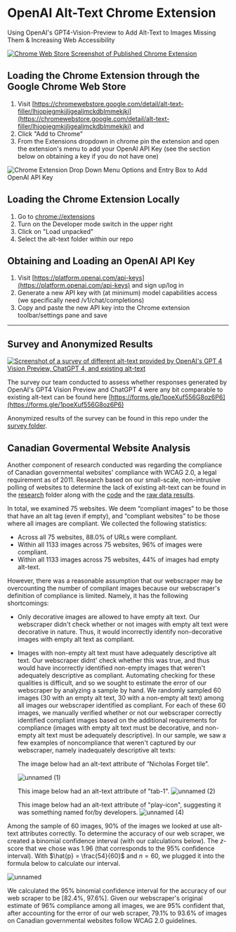 # OpenAI Alt-Text Chrome Extension
Using OpenAI's GPT4-Vision-Preview to Add Alt-Text to Images Missing Them &amp; Increasing Web Accessibility

[![Chrome Web Store Screenshot of Published Chrome Extension](https://github.com/KeshavChawla/CS492-OpenAI-Alt-Text/assets/21203253/55f01370-4964-4929-9e88-acc7cc89b788)](https://chromewebstore.google.com/detail/alt-text-filler/lhjopjegmkjjljgealjmckdblmmekjki)


## Loading the Chrome Extension through the Google Chrome Web Store
1. Visit [https://chromewebstore.google.com/detail/alt-text-filler/lhjopjegmkjjljgealjmckdblmmekjki](https://chromewebstore.google.com/detail/alt-text-filler/lhjopjegmkjjljgealjmckdblmmekjki) and 
2. Click "Add to Chrome"
3. From the Extensions dropdown in chrome pin the extension and open the extension's menu to add your OpenAI API Key (see the section below on obtaining a key if you do not have one)

![Chrome Extension Drop Down Menu Options and Entry Box to Add OpenAI API Key](https://github.com/KeshavChawla/CS492-OpenAI-Alt-Text/assets/21203253/d5092b79-5759-49c5-9cf9-6a340f06ed8c)

## Loading the Chrome Extension Locally
1. Go to [chrome://extensions](chrome://extensions)
2. Turn on the Developer mode switch in the upper right
3. Click on "Load unpacked"
4. Select the alt-text folder within our repo

## Obtaining and Loading an OpenAI API Key
1. Visit [https://platform.openai.com/api-keys](https://platform.openai.com/api-keys) and sign up/log in
2. Generate a new API key with (at minimum) model capabilities access (we specifically need /v1/chat/completions)
3. Copy and paste the new API key into the Chrome extension toolbar/settings pane and save

---

## Survey and Anonymized Results
[![Screenshot of a survey of different alt-text provided by OpenAI's GPT 4 Vision Preview, ChatGPT 4, and existing alt-text](https://github.com/KeshavChawla/CS492-OpenAI-Alt-Text/assets/21203253/cb695f0a-4a1a-4aca-a48d-ed63b16d9ba8)](https://forms.gle/1poeXuf556G8oz6P6)

The survey our team conducted to assess whether responses generated by OpenAI's GPT4 Vision Preview and ChatGPT 4 were any bit comparable to existing alt-text can be found here [https://forms.gle/1poeXuf556G8oz6P6](https://forms.gle/1poeXuf556G8oz6P6)

Anonymized results of the survey can be found in this repo under the [survey folder](https://github.com/KeshavChawla/CS492-OpenAI-Alt-Text/blob/main/survey/CS_492_Alt_Text_Survey_Anonymized.xlsx).

## Canadian Govermental Website Analysis
Another component of research conducted was regarding the compliance of Canadian governmental websites' compliance with WCAG 2.0, a legal requirement as of 2011. Research based on our small-scale, non-intrusive polling of websites to determine the lack of existing alt-text can be found in the [research](https://github.com/KeshavChawla/CS492-OpenAI-Alt-Text/tree/main/research) folder along with the [code](https://github.com/KeshavChawla/CS492-OpenAI-Alt-Text/blob/main/research/webscrape.py) and the [raw data results](https://github.com/KeshavChawla/CS492-OpenAI-Alt-Text/blob/main/research/output.csv).

In total, we examined 75 websites. We deem “compliant images” to be those that have an alt tag (even if empty), and “compliant websites” to be those where all images are compliant. We collected the following statistics:
* Across all 75 websites, 88.0% of URLs were compliant.
* Within all 1133 images across 75 websites, 96% of images were compliant.
* Within all 1133 images across 75 websites, 44% of images had empty alt-text.

However, there was a reasonable assumption that our webscraper may be overcounting the number of compliant images because our webscraper's definition of compliance is limited. Namely, it has the following shortcomings:
* Only decorative images are allowed to have empty alt text. Our webscraper didn't check whether or not images with empty alt text were decorative in nature. Thus, it would incorrectly identify non-decorative images with empty alt text as compliant.
* Images with non-empty alt text must have adequately descriptive alt text. Our webscraper didnt' check whether this was true, and thus would have incorrectly identified non-empty images that weren't adequately descriptive as compliant.
Automating checking for these qualities is difficult, and so we sought to estimate the error of our webscraper by analyzing a sample by hand. We randomly sampled 60 images (30 with an empty alt text, 30 with a non-empty alt text) among all images our webscraper identified as compliant. For each of these 60 images, we manually verified whether or not our webscraper correctly identified compliant images based on the additional requirements for compliance (images with empty alt text must be decorative, and non-empty alt text must be adequately descriptive). In our sample, we saw a few examples of noncompliance that weren't captured by our webscraper, namely inadequately descriptive alt texts:

   The image below had an alt-text attribute of “Nicholas Forget tile”.
  
  ![unnamed (1)](https://github.com/KeshavChawla/CS492-OpenAI-Alt-Text/assets/18638226/ad9f8465-bf73-40ed-b95a-bebd6b74e78a)

  This image below had an alt-text attribute of "tab-1".
  ![unnamed (2)](https://github.com/KeshavChawla/CS492-OpenAI-Alt-Text/assets/18638226/30eabb3a-e99e-4a05-90df-7a9b0401a53c)

  This image below had an alt-text attribute of "play-icon", suggesting it was something named for/by developers.
  ![unnamed (4)](https://github.com/KeshavChawla/CS492-OpenAI-Alt-Text/assets/18638226/ff6b50ea-c8f5-4ee8-8434-608bda046715)


Among the sample of 60 images, 90% of the images we looked at use alt-text attributes correctly. To determine the accuracy of our web scraper, we created a binomial confidence interval (with our calculations below). The $z$-score that we chose was 1.96 (that corresponds to the 95% confidence interval). With $\hat{p} = \frac{54}{60}$ and $n = 60$, we plugged it into the formula below to calculate our interval.    


![unnamed](https://github.com/KeshavChawla/CS492-OpenAI-Alt-Text/assets/18638226/dac99f8e-5a01-4069-9990-578201935e5b)

   We calculated the 95% binomial confidence interval for the accuracy of our web scraper to be [82.4%, 97.6%]. Given our webscraper's original estimate of 96% compliance among all images, we are 95% confident that, after accounting for the error of our web scraper, 79.1% to 93.6% of images on Canadian governmental websites follow WCAG 2.0 guidelines.
